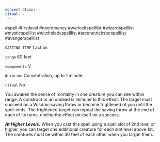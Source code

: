 ```yaml
---
concentration: ✓
ritual: 𐄂
---
```

#spell #firstlevel #necromancy #warlockspelllist #wizardspelllist #mysticspelllist #witchbladespelllist #arcanetricksterspelllist #avengerspelllist

`CASTING TIME`
1 action

`range`
60 feet

`components`
V

`duration`
Concentration, up to 1 minute

`ritual`
No

You awaken the sense of mortality in one creature you can see within range. A construct or an undead is immune to this effect. The target must succeed on a Wisdom saving throw or become frightened of you until the spell ends. The frightened target can repeat the saving throw at the end of each of its turns, ending the effect on itself on a success.

**_At Higher Levels._** When you cast this spell using a spell slot of 2nd level or higher, you can target one additional creature for each slot level above 1st. The creatures must be within 30 feet of each other when you target them.